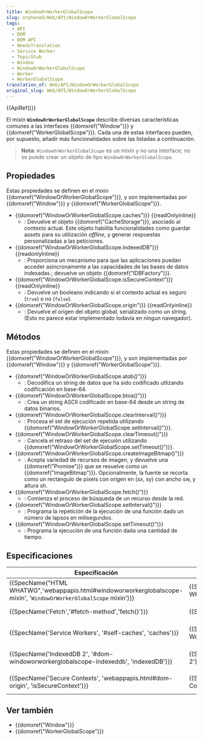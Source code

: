 ```yaml
---
title: WindowOrWorkerGlobalScope
slug: orphaned/Web/API/WindowOrWorkerGlobalScope
tags:
  - API
  - DOM
  - DOM API
  - NeedsTranslation
  - Service Worker
  - TopicStub
  - Window
  - WindowOrWorkerGlobalScope
  - Worker
  - WorkerGlobalScope
translation_of: Web/API/WindowOrWorkerGlobalScope
original_slug: Web/API/WindowOrWorkerGlobalScope
---
```

{{ApiRef()}}

El mixin **`WindowOrWorkerGlobalScope`** describe diversas características comunes a las interfaces {{domxref("Window")}} y {{domxref("WorkerGlobalScope")}}. Cada una de estas interfaces pueden, por supuesto, añadir más funcionalidades sobre las listadas a continuación.

> **Nota:** `WindowOrWorkerGlobalScope` es un mixin y no una interface; no se puede crear un objeto de tipo `WindowOrWorkerGlobalScope`.

## Propiedades

Estas propiedades se definen en el mixin {{domxref("WindowOrWorkerGlobalScope")}}, y son implementadas por {{domxref("Window")}} y {{domxref("WorkerGlobalScope")}}.

- {{domxref("WindowOrWorkerGlobalScope.caches")}} {{readOnlyinline}}
  - : Devuelve el objeto {{domxref("CacheStorage")}}, asociado al contexto actual. Este objeto habilita funcionalidades como guardar assets para su utilización _offline_, y generar respuestas personalizadas a las peticiones.
- {{domxref("WindowOrWorkerGlobalScope.indexedDB")}} {{readonlyInline}}
  - : Proporciona un mecanismo para que las aplicaciones puedan acceder asíncronamente a las capacidades de las bases de datos indexadas.; devuelve un objeto {{domxref("IDBFactory")}}.
- {{domxref("WindowOrWorkerGlobalScope.isSecureContext")}} {{readOnlyinline}}
  - : Devuelve un booleano indicando si el contexto actual es seguro (`true`) o no (`false`).
- {{domxref("WindowOrWorkerGlobalScope.origin")}} {{readOnlyinline}}
  - : Devuelve el origen del objeto global, serializado como un string. (Esto no parece estar implementado todavía en ningun navegador).

## Métodos

Estas propiedades se definen en el mixin {{domxref("WindowOrWorkerGlobalScope")}}, y son implementadas por {{domxref("Window")}} y {{domxref("WorkerGlobalScope")}}.

- {{domxref("WindowOrWorkerGlobalScope.atob()")}}
  - : Decodifica un string de datos que ha sido codificado utlizando codificación en base-64.
- {{domxref("WindowOrWorkerGlobalScope.btoa()")}}
  - : Crea un string ASCII codificado en base-64 desde un string de datos binarios.
- {{domxref("WindowOrWorkerGlobalScope.clearInterval()")}}
  - : Procesa el set de ejecución repetida utilizando {{domxref("WindowOrWorkerGlobalScope.setInterval()")}}.
- {{domxref("WindowOrWorkerGlobalScope.clearTimeout()")}}
  - : Cancela el retraso del set de ejecuión utilizando {{domxref("WindowOrWorkerGlobalScope.setTimeout()")}}.
- {{domxref("WindowOrWorkerGlobalScope.createImageBitmap()")}}
  - : Acepta variedad de recursos de imagen, y devuelve una {{domxref("Promise")}} que se resuelve como un {{domxref("ImageBitmap")}}. Opcionalmente, la fuente se recorta como un rectángulo de pixels con origen en (sx, sy) con ancho sw, y altura sh.
- {{domxref("WindowOrWorkerGlobalScope.fetch()")}}
  - : Comienza el proceso de búsqueda de un recurso desde la red.
- {{domxref("WindowOrWorkerGlobalScope.setInterval()")}}
  - : Programa la repetición de la ejecución de una función dado un número de lapsos en milisegundos.
- {{domxref("WindowOrWorkerGlobalScope.setTimeout()")}}
  - : Programa la ejecución de una función dada una cantidad de tiempo.

## Especificaciones

| Especificación                                                                                                                                                           | Estado                               | Comentario                                    |
| ------------------------------------------------------------------------------------------------------------------------------------------------------------------------ | ------------------------------------ | --------------------------------------------- |
| {{SpecName("HTML WHATWG",'webappapis.html#windoworworkerglobalscope-mixin', '<code>WindowOrWorkerGlobalScope</code> mixin')}} | {{Spec2('HTML WHATWG')}}     | Aquí es donde se define el mixin principal.   |
| {{SpecName('Fetch','#fetch-method','fetch()')}}                                                                                                         | {{Spec2('Fetch')}}             | Definición del método `fetch().`              |
| {{SpecName('Service Workers', '#self-caches', 'caches')}}                                                                                             | {{Spec2('Service Workers')}} | Definición de la propiedad `caches`.          |
| {{SpecName('IndexedDB 2', '#dom-windoworworkerglobalscope-indexeddb', 'indexedDB')}}                                                         | {{Spec2('IndexedDB 2')}}     | Definición de la propiedad `indexedDB`.       |
| {{SpecName('Secure Contexts', 'webappapis.html#dom-origin', 'isSecureContext')}}                                                             | {{Spec2('Secure Contexts')}} | Definición de la propiedad `isSecureContext.` |

## Ver también

- {{domxref("Window")}}
- {{domxref("WorkerGlobalScope")}}
